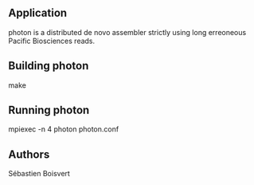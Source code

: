 ## Application

photon is a distributed de novo assembler strictly using long erreoneous Pacific Biosciences reads.

## Building photon

make

## Running photon

mpiexec -n 4 photon photon.conf

## Authors

Sébastien Boisvert


